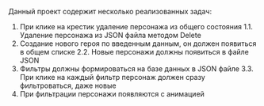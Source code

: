 Данный проект содержит несколько реализованных задач:
1. При клике на крестик удаление персонажа из общего состояния
1.1. Удаление персонажа из JSON файла методом Delete
2. Создание нового героя по введенным данным, он должен появиться в общем списке
2.2. Новые персонажи должны появиться в файле JSON
3. Фильтры должны формироваться на базе данных в JSON файле
3.3. При клике на каждый фильтр персонаж должен сразу фильтроваться, даже новые
4. При фильтрации персонажи появляются с анимацией